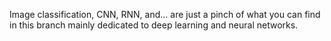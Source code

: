 Image classification, CNN, RNN, and... are just a pinch of what you can find in this branch mainly dedicated to deep learning and neural networks.
